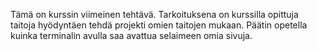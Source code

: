 Tämä on kurssin viimeinen tehtävä. Tarkoituksena on kurssilla opittuja taitoja hyödyntäen tehdä projekti omien taitojen mukaan.
Päätin opetella kuinka terminalin avulla saa avattua selaimeen omia sivuja.


